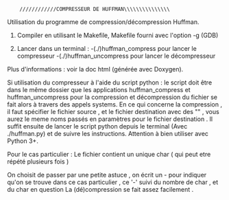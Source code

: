 		////////////COMPRESSEUR DE HUFFMAN\\\\\\\\\\\\\\\



Utilisation du programme de compression/décompression Huffman.

1) Compiler en utilisant le Makefile,
   	    Makefile fourni avec l'option -g (GDB)

2) Lancer dans un terminal :
	-(./)huffman_compress pour lancer le compresseur
	-(./)huffman_uncompress pour lancer le décompresseur

Plus d'informations : voir la doc html (générée avec Doxygen).

Si utilisation du compresseur à l'aide du script python : le script doit être dans le même dossier que les applications huffman_compress et huffman_uncompress pour la compression et décompression du fichier se fait alors à travers des appels systems.
En ce qui concerne la compression , il faut spécifier le fichier source , et le fichier destination avec des "" , vous aurez le meme noms passés en paramètres pour le fichier destination .
Il suffit ensuite de lancer le script python depuis le terminal (Avec ./huffman.py) et de suivre les instructions. Attention à bien utiliser avec Python 3+.

Pour le cas particulier :  Le fichier contient un unique char ( qui peut etre répété plusieurs fois )

On choisit de passer par une petite astuce , on écrit un - pour indiquer qu'on se trouve dans ce cas particulier , ce '-' suivi du nombre de char , et du char en question
La (dé)compression se fait assez facilement .
